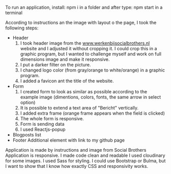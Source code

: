 To run an application, install: npm i in a folder and after type: npm start in a terminal

According to instructions an the image with layout o the page, I took the following steps:
* Header
    1. I took header image from the www.werkenbijsocialbrothers.nl website and I adjusted it without cropping it. I could crop this in a graphic program, but I wanted to challenge myself and work on full dimensions image and make it responsive.
    2. I put a darker filter on the picture.
    3. I changed logo color (from gray/orange to white/orange) in a graphic program.
    4. I added a favicon ant the title of the website.
* Form
    1. I created form to look as similar as possible according to the example image (dimentions, colors, fonts, the same arrow in select option)
    2. It is possible to extend a text area of "Bericht" vertically.
    3. I added extra frame (orange frame appears when the field is clicked)
    4. The whole form is responsive.
    5. Form is sending data
    6. I used Reactjs-popup
* Blogposts list
* Footer
    Additional element with link to my github page

Application is made by instructions and image from Social Brothers
Application is responsive.
I made code clean and readable
I used cloudinary for some images.
I used Sass for styling.
I could use Bootstrap or Bulma, but I want to show that I know how exactly CSS and responsivity works.


